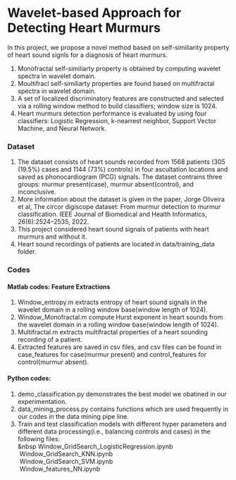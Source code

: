 # Wavelet-based Approach for Detecting Heart Murmurs


In this project, we propose a novel method based on self-similiarity property of heart sound signls for a diagnosis of heart murmurs.
1. Monofractal self-similiarty property is obtained by computing wavelet spectra in wavelet domain.
2. Moultifracl self-similiarty properties are found based on multifractal spectra in wavelet domain.
3. A set of localized discriminatory features are constructed and selected via a rolling window method to build classifiers; window size is 1024.
4. Heart murmurs detection performance is evaluated by using four classifiers: Logistic Regression, k-nearrest neighbor, Support Vector Machine, and Neural Network.


### Dataset
1. The dataset consists of heart sounds recorded from 1568 patients (305 (19.5%) cases and 1144 (73%) controls) in four ascultation locations and saved as phonocardiogram (PCG) signals. The dataset contrains three groups: murmur present(case), murmur absent(control), and inconclusive.
2. More information about the dataset is given in the paper, Jorge Oliveira et al, The circor digiscope dataset: From murmur detection
to murmur classification. IEEE Journal of Biomedical and Health Informatics, 26(6):2524–2535, 2022.
3. This project considered heart sound signals of patients with heart murmurs and without it.
4. Heart sound recordings of patients are located in data/training_data folder.


### Codes<br />
#### Matlab codes: Feature Extractions
1. Window_entropy.m extracts entropy of heart sound signals in the wavelet domain in a rolling window base(window length of 1024).<br />
2. Window_Monofractal.m compute Hurst exponent in heart sounds from the wavelet domain in a rolling window base(window length of 1024).<br />
3. Multifractal.m extracts multifractal properties of a heart sounding recording of a patient.<br />
4. Extracted features are saved in csv files, and csv files can be found in case_features for case(murmur present) and control_features for control(murmur absent).


#### Python codes:
1. demo_classification.py demonstrates the best model we obatined in our experimentation.<br />
2. data_mining_process.py contains functions which are used frequently in our codes in the data mining pipe line.<br />
3. Train and test classification models with different hyper parameters and different data processing(i.e., balancing controls and cases) in the following files:<br />
        &nbsp Window_GridSearch_LogisticRegression.ipynb<br />
        &nbsp;Window_GridSearch_KNN.ipynb<br />
        &nbsp;Window_GridSearch_SVM.ipynb<br />
        &nbsp;Window_features_NN.ipynb<br />
